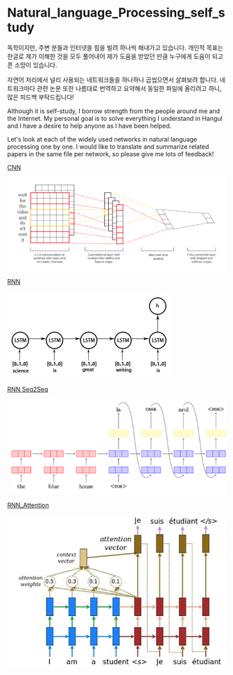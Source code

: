 # Natural_language_Processing_self_study

독학이지만, 주변 분들과 인터넷을 힘을 빌려 하나씩 해내가고 있습니다. 개인적 목표는 한글로 제가 이해한 것을 모두 풀어내어 제가 도움을 받았던 만큼 누구에게 도움이 되고픈 소망이 있습니다.

자연어 처리에서 널리 사용되는 네트워크들을 하나하나 곱씹으면서 살펴보려 합니다. 네트워크마다 관련 논문 또한 나름대로 번역하고 요약해서 동일한 파일에 올리려고 하니, 많은 피드백 부탁드립니다!

Although it is self-study, I borrow strength from the people around me and the Internet. My personal goal is to solve everything I understand in Hangul and I have a desire to help anyone as I have been helped.

Let's look at each of the widely used networks in natural language processing one by one. I would like to translate and summarize related papers in the same file per network, so please give me lots of feedback!

[CNN](https://github.com/hskimim/Natural_language_Processing_self_study/tree/master/CNN)

<img src="CNN_PIC.png">


[RNN](https://github.com/hskimim/Natural_language_Processing_self_study/tree/master/RNN_LSTM_GRU)

<img src='RNN_PIC.png'>

[RNN Seq2Seq](https://github.com/hskimim/Natural_language_Processing_self_study/tree/master/RNN_Seq2Seq)

<img src='RNN_Seq2Seq_PIC.png'>

[RNN_Attention](https://github.com/hskimim/Natural_language_Processing_self_study/tree/master/RNN_Attention)

<img src = 'ATTENTION_PIC.png'>
